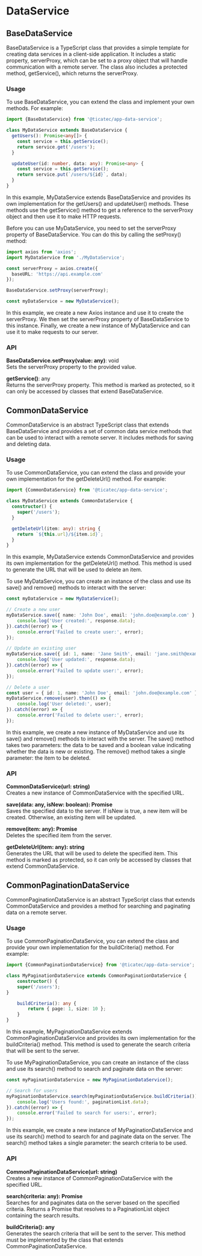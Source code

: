 # DataService

## BaseDataService
BaseDataService is a TypeScript class that provides a simple template for creating data services in a client-side application. It includes a static property, serverProxy, which can be set to a proxy object that will handle communication with a remote server. The class also includes a protected method, getService(), which returns the serverProxy.

### Usage
To use BaseDataService, you can extend the class and implement your own methods. For example:

```typescript
import {BaseDataService} from '@ticatec/app-data-service';

class MyDataService extends BaseDataService {
  getUsers(): Promise<any[]> {
    const service = this.getService();
    return service.get('/users');
  }

  updateUser(id: number, data: any): Promise<any> {
    const service = this.getService();
    return service.put(`/users/${id}`, data);
  }
}
```
In this example, MyDataService extends BaseDataService and provides its own implementation for the getUsers() and updateUser() methods. These methods use the getService() method to get a reference to the serverProxy object and then use it to make HTTP requests.

Before you can use MyDataService, you need to set the serverProxy property of BaseDataService. You can do this by calling the setProxy() method:

```typescript
import axios from 'axios';
import MyDataService from './MyDataService';

const serverProxy = axios.create({
  baseURL: 'https://api.example.com'
});

BaseDataService.setProxy(serverProxy);

const myDataService = new MyDataService();
```
In this example, we create a new Axios instance and use it to create the serverProxy. We then set the serverProxy property of BaseDataService to this instance. Finally, we create a new instance of MyDataService and can use it to make requests to our server.

### API
**BaseDataService.setProxy(value: any)**: void  
Sets the serverProxy property to the provided value.

**getService()**: any  
Returns the serverProxy property. This method is marked as protected, so it can only be accessed by classes that extend BaseDataService.


## CommonDataService

CommonDataService is an abstract TypeScript class that extends BaseDataService and provides a set of common data service methods that can be used to interact with a remote server. It includes methods for saving and deleting data.

### Usage
To use CommonDataService, you can extend the class and provide your own implementation for the getDeleteUrl() method. For example:

```typescript
import {CommonDataService} from '@ticatec/app-data-service';

class MyDataService extends CommonDataService {
  constructor() {
    super('/users');
  }

  getDeleteUrl(item: any): string {
    return `${this.url}/${item.id}`;
  }
}
```
In this example, MyDataService extends CommonDataService and provides its own implementation for the getDeleteUrl() method. This method is used to generate the URL that will be used to delete an item.

To use MyDataService, you can create an instance of the class and use its save() and remove() methods to interact with the server:

```typescript
const myDataService = new MyDataService();

// Create a new user
myDataService.save({ name: 'John Doe', email: 'john.doe@example.com' }, true).then((response) => {
    console.log('User created:', response.data);
}).catch((error) => {
    console.error('Failed to create user:', error);
});

// Update an existing user
myDataService.save({ id: 1, name: 'Jane Smith', email: 'jane.smith@example.com' }, false).then((response) => {
    console.log('User updated:', response.data);
}).catch((error) => {
    console.error('Failed to update user:', error);
});

// Delete a user
const user = { id: 1, name: 'John Doe', email: 'john.doe@example.com' };
myDataService.remove(user).then(() => {
    console.log('User deleted:', user);
}).catch((error) => {
    console.error('Failed to delete user:', error);
});
```
In this example, we create a new instance of MyDataService and use its save() and remove() methods to interact with the server. The save() method takes two parameters: the data to be saved and a boolean value indicating whether the data is new or existing. The remove() method takes a single parameter: the item to be deleted.

### API
**CommonDataService(url: string)**  
Creates a new instance of CommonDataService with the specified URL.

**save(data: any, isNew: boolean): Promise<any>**  
Saves the specified data to the server. If isNew is true, a new item will be created. Otherwise, an existing item will be updated.

**remove(item: any): Promise<void>**  
Deletes the specified item from the server.

**getDeleteUrl(item: any): string**  
Generates the URL that will be used to delete the specified item. This method is marked as protected, so it can only be accessed by classes that extend CommonDataService.

## CommonPaginationDataService
CommonPaginationDataService is an abstract TypeScript class that extends CommonDataService and provides a method for searching and paginating data on a remote server.

### Usage
To use CommonPaginationDataService, you can extend the class and provide your own implementation for the buildCriteria() method. For example:

```typescript
import {CommonPaginationDataService} from '@ticatec/app-data-service';

class MyPaginationDataService extends CommonPaginationDataService {
    constructor() {
    super('/users');
}

    buildCriteria(): any {
        return { page: 1, size: 10 };
    }
}
```
In this example, MyPaginationDataService extends CommonPaginationDataService and provides its own implementation for the buildCriteria() method. This method is used to generate the search criteria that will be sent to the server.

To use MyPaginationDataService, you can create an instance of the class and use its search() method to search and paginate data on the server:

```typescript
const myPaginationDataService = new MyPaginationDataService();

// Search for users
myPaginationDataService.search(myPaginationDataService.buildCriteria()).then((paginationList) => {
    console.log('Users found:', paginationList.data);
}).catch((error) => {
    console.error('Failed to search for users:', error);
});
```
In this example, we create a new instance of MyPaginationDataService and use its search() method to search for and paginate data on the server. The search() method takes a single parameter: the search criteria to be used.

### API
**CommonPaginationDataService(url: string)**  
Creates a new instance of CommonPaginationDataService with the specified URL.

**search(criteria: any): Promise<PaginationList>**  
Searches for and paginates data on the server based on the specified criteria. Returns a Promise that resolves to a PaginationList object containing the search results.

**buildCriteria(): any**  
Generates the search criteria that will be sent to the server. This method must be implemented by the class that extends CommonPaginationDataService.



